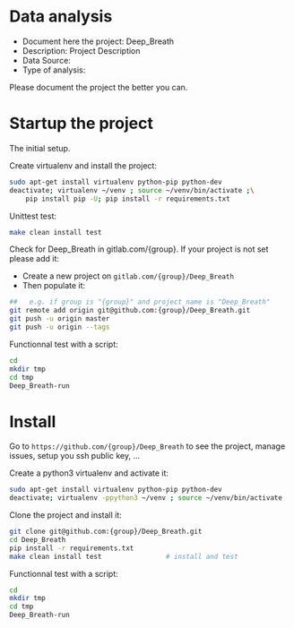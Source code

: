 # Data analysis
- Document here the project: Deep_Breath
- Description: Project Description
- Data Source:
- Type of analysis:

Please document the project the better you can.

# Startup the project

The initial setup.

Create virtualenv and install the project:
```bash
sudo apt-get install virtualenv python-pip python-dev
deactivate; virtualenv ~/venv ; source ~/venv/bin/activate ;\
    pip install pip -U; pip install -r requirements.txt
```

Unittest test:
```bash
make clean install test
```

Check for Deep_Breath in gitlab.com/{group}.
If your project is not set please add it:

- Create a new project on `gitlab.com/{group}/Deep_Breath`
- Then populate it:

```bash
##   e.g. if group is "{group}" and project_name is "Deep_Breath"
git remote add origin git@github.com:{group}/Deep_Breath.git
git push -u origin master
git push -u origin --tags
```

Functionnal test with a script:

```bash
cd
mkdir tmp
cd tmp
Deep_Breath-run
```

# Install

Go to `https://github.com/{group}/Deep_Breath` to see the project, manage issues,
setup you ssh public key, ...

Create a python3 virtualenv and activate it:

```bash
sudo apt-get install virtualenv python-pip python-dev
deactivate; virtualenv -ppython3 ~/venv ; source ~/venv/bin/activate
```

Clone the project and install it:

```bash
git clone git@github.com:{group}/Deep_Breath.git
cd Deep_Breath
pip install -r requirements.txt
make clean install test                # install and test
```
Functionnal test with a script:

```bash
cd
mkdir tmp
cd tmp
Deep_Breath-run
```

